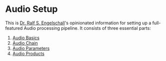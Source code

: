 
Audio Setup
===========

This is [Dr. Ralf S. Engelschall](https://engelschall.com)'s
opinionated information for setting up a
full-featured Audio processing pipeline. It consists of
three essential parts:

1. [Audio Basics](audio-basics.md)
2. [Audio Chain](audio-chain.md)
3. [Audio Parameters](audio-params.md)
4. [Audio Products](audio-products.md)

